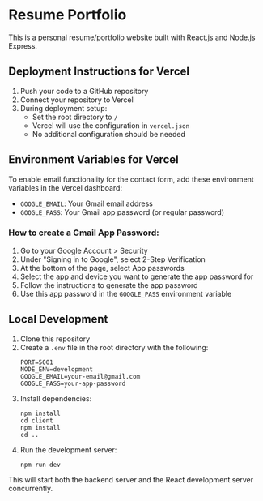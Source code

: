 # Resume Portfolio

This is a personal resume/portfolio website built with React.js and Node.js Express.

## Deployment Instructions for Vercel

1. Push your code to a GitHub repository
2. Connect your repository to Vercel
3. During deployment setup:
   - Set the root directory to `/`
   - Vercel will use the configuration in `vercel.json`
   - No additional configuration should be needed

## Environment Variables for Vercel

To enable email functionality for the contact form, add these environment variables in the Vercel dashboard:

- `GOOGLE_EMAIL`: Your Gmail email address
- `GOOGLE_PASS`: Your Gmail app password (or regular password)

### How to create a Gmail App Password:

1. Go to your Google Account > Security
2. Under "Signing in to Google", select 2-Step Verification
3. At the bottom of the page, select App passwords
4. Select the app and device you want to generate the app password for
5. Follow the instructions to generate the app password
6. Use this app password in the `GOOGLE_PASS` environment variable

## Local Development

1. Clone this repository
2. Create a `.env` file in the root directory with the following:
   ```
   PORT=5001
   NODE_ENV=development
   GOOGLE_EMAIL=your-email@gmail.com
   GOOGLE_PASS=your-app-password
   ```
3. Install dependencies:
   ```
   npm install
   cd client
   npm install
   cd ..
   ```
4. Run the development server:
   ```
   npm run dev
   ```

This will start both the backend server and the React development server concurrently.
